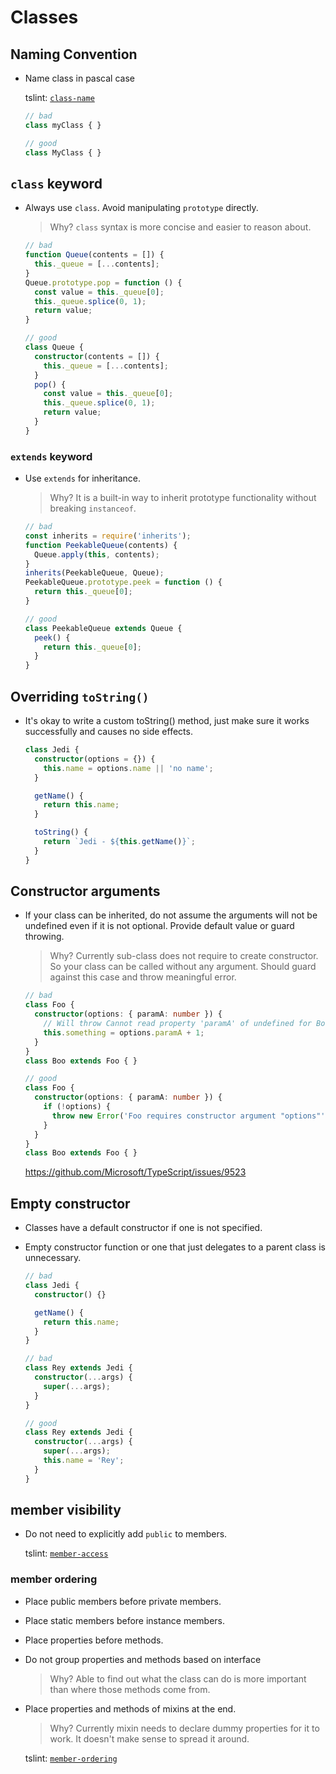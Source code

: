 # Classes

## Naming Convention

- Name class in pascal case

  tslint: [`class-name`](tslint.md#class-name-native)

  ```ts
  // bad
  class myClass { }

  // good
  class MyClass { }
  ```

## `class` keyword

- Always use `class`. Avoid manipulating `prototype` directly.

  > Why? `class` syntax is more concise and easier to reason about.

  ```ts
  // bad
  function Queue(contents = []) {
    this._queue = [...contents];
  }
  Queue.prototype.pop = function () {
    const value = this._queue[0];
    this._queue.splice(0, 1);
    return value;
  }

  // good
  class Queue {
    constructor(contents = []) {
      this._queue = [...contents];
    }
    pop() {
      const value = this._queue[0];
      this._queue.splice(0, 1);
      return value;
    }
  }
  ```

### `extends` keyword
- Use `extends` for inheritance.

  > Why? It is a built-in way to inherit prototype functionality without breaking `instanceof`.

  ```typescript
  // bad
  const inherits = require('inherits');
  function PeekableQueue(contents) {
    Queue.apply(this, contents);
  }
  inherits(PeekableQueue, Queue);
  PeekableQueue.prototype.peek = function () {
    return this._queue[0];
  }

  // good
  class PeekableQueue extends Queue {
    peek() {
      return this._queue[0];
    }
  }
  ```


## Overriding `toString()`

- It's okay to write a custom toString() method, just make sure it works successfully and causes no side effects.

  ```ts
  class Jedi {
    constructor(options = {}) {
      this.name = options.name || 'no name';
    }

    getName() {
      return this.name;
    }

    toString() {
      return `Jedi - ${this.getName()}`;
    }
  }
  ```

## Constructor arguments

- If your class can be inherited, do not assume the arguments will not be undefined even if it is not optional. Provide default value or guard throwing.

  > Why? Currently sub-class does not require to create constructor. So your class can be called without any argument.
  > Should guard against this case and throw meaningful error.

  ```ts
  // bad
  class Foo {
    constructor(options: { paramA: number }) {
      // Will throw Cannot read property 'paramA' of undefined for Boo.
      this.something = options.paramA + 1;
    }
  }
  class Boo extends Foo { }

  // good
  class Foo {
    constructor(options: { paramA: number }) {
      if (!options) {
        throw new Error('Foo requires constructor argument "options"');
      }
    }
  }
  class Boo extends Foo { }
  ```

  <https://github.com/Microsoft/TypeScript/issues/9523>

## Empty constructor

- Classes have a default constructor if one is not specified.
- Empty constructor function or one that just delegates to a parent class is unnecessary.

  ```typescript
  // bad
  class Jedi {
    constructor() {}

    getName() {
      return this.name;
    }
  }

  // bad
  class Rey extends Jedi {
    constructor(...args) {
      super(...args);
    }
  }

  // good
  class Rey extends Jedi {
    constructor(...args) {
      super(...args);
      this.name = 'Rey';
    }
  }
  ```

## member visibility

- Do not need to explicitly add `public` to members.

  tslint: [`member-access`](tslint.md#member-access-native)

### member ordering

- Place public members before private members.
- Place static members before instance members.
- Place properties before methods.

- Do not group properties and methods based on interface

  > Why? Able to find out what the class can do is more important than where those methods come from.

- Place properties and methods of mixins at the end.

  > Why? Currently mixin needs to declare dummy properties for it to work.
  > It doesn't make sense to spread it around.

  tslint: [`member-ordering`](tslint.md#member-ordering-native)

